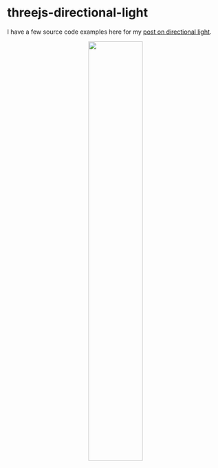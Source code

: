 # threejs-directional-light

I have a few source code examples here for my [post on directional light](https://dustinpfister.github.io/2019/06/04/threejs-directional-light/).

<div align="center">
      <a href="https://www.youtube.com/watch?v=E8KhyOsQr_U">
         <img src="https://img.youtube.com/vi/E8KhyOsQr_U/0.jpg" style="width:50%;">
      </a>
</div>

